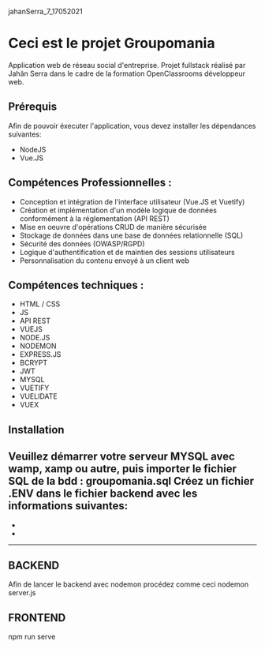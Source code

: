 jahanSerra_7_17052021
# Ceci est le projet Groupomania
Application web de réseau social d'entreprise.
Projet fullstack réalisé par Jahân Serra dans le cadre de la formation OpenClassrooms développeur web.

## Prérequis
Afin de pouvoir éxecuter l'application, vous devez installer les dépendances suivantes:
* NodeJS
* Vue.JS

## Compétences Professionnelles :
- Conception et intégration de l'interface utilisateur (Vue.JS et Vuetify)
- Création et implémentation d'un modèle logique de données conformément à la réglementation (API REST)
- Mise en oeuvre d'opérations CRUD de manière sécurisée
- Stockage de données dans une base de données relationnelle (SQL)
- Sécurité des données (OWASP/RGPD)
- Logique d'authentification et de maintien des sessions utilisateurs
- Personnalisation du contenu envoyé à un client web

## Compétences techniques :
- HTML / CSS
- JS
- API REST
- VUEJS
- NODE.JS
- NODEMON
- EXPRESS.JS
- BCRYPT
- JWT
- MYSQL
- VUETIFY
- VUELIDATE
- VUEX

## Installation
Veuillez démarrer votre serveur MYSQL avec wamp, xamp ou autre, puis importer le fichier SQL de la bdd : groupomania.sql
Créez un fichier .ENV dans le fichier backend avec les informations suivantes: 
- 
- 
- 

----------------------------------------------------------------------------------------------------------------------------

## BACKEND 
Afin de lancer le backend avec nodemon 
procédez comme ceci nodemon server.js

## FRONTEND
npm run serve


